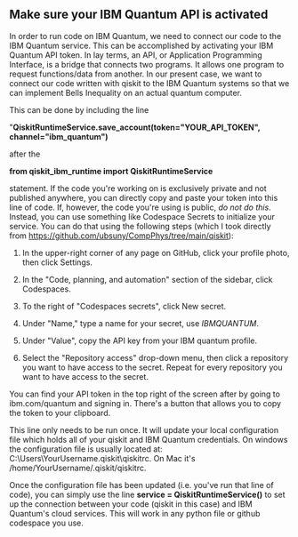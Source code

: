 ## Make sure your IBM Quantum API is activated

In order to run code on IBM Quantum, we need to connect our code to the IBM Quantum service. This can be accomplished by activating your IBM Quantum API token. In lay terms, an API, or Application Programming Interface, is a bridge that connects two programs. It allows one program to request functions/data from another. In our present case, we want to connect our code written with qiskit to the IBM Quantum systems so that we can implement Bells Inequality on an actual quantum computer.

This can be done by including the line 

"**QiskitRuntimeService.save_account(token="YOUR_API_TOKEN", channel="ibm_quantum")** 

after the 

**from qiskit_ibm_runtime import QiskitRuntimeService** 

statement. If the code you're working on is exclusively private and not published anywhere, you can directly copy and paste your token into this line of code. If, however, the code you're using is public, _do not do this_. Instead, you can use something like Codespace Secrets to initialize your service. You can do that using the following steps (which I took directly from https://github.com/ubsuny/CompPhys/tree/main/qiskit):

1. In the upper-right corner of any page on GitHub, click your profile photo, then click Settings.

2. In the "Code, planning, and automation" section of the sidebar, click  Codespaces.

3. To the right of "Codespaces secrets", click New secret.

4. Under "Name," type a name for your secret, use *IBMQUANTUM*.

5. Under "Value", copy the API key from your IBM quantum profile.

6. Select the "Repository access" drop-down menu, then click a repository you want to have access to the secret. Repeat for every repository you want to have access to the secret.

You can find your API token in the top right of the screen after by going to ibm.com/quantum and signing in. There's a button that allows you to copy the token to your clipboard. 

This line only needs to be run once. It will update your local configuration file which holds all of your qiskit and IBM Quantum credentials. On windows the configuration file is usually located at: C:\Users\YourUsername\.qiskit\qiskitrc. On Mac it's /home/YourUsername/.qiskit/qiskitrc.

Once the configuration file has been updated (i.e. you've run that line of code), you can simply use the line **service = QiskitRuntimeService()** to set up the connection between your code (qiskit in this case) and IBM Quantum's cloud services. This will work in any python file or github codespace you use.
